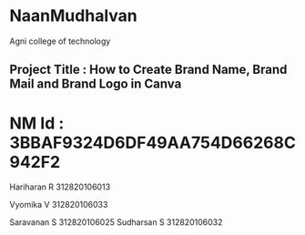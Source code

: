 # NaanMudhalvan
Agni college of technology 
## Project Title : How to Create Brand Name, Brand Mail and Brand Logo in Canva
# NM Id : 3BBAF9324D6DF49AA754D66268C942F2
Hariharan R 312820106013

Vyomika V 312820106033

Saravanan S 312820106025
Sudharsan S 312820106032
